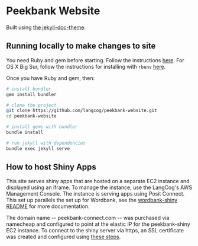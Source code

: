 # Peekbank Website

Built using [the jekyll-doc-theme](https://aksakalli.github.io/jekyll-doc-theme/).

## Running locally to make changes to site

You need Ruby and gem before starting. Follow the instructions [here](https://jekyllrb.com/docs/installation/). For OS X Big Sur, follow the instructions for installing with `rbenv` [here](https://jekyllrb.com/docs/installation/macos/).

Once you have Ruby and gem, then:

```bash
# install bundler
gem install bundler

# clone the project
git clone https://github.com/langcog/peekbank-website.git
cd peekbank-website

# install gems with bundler
bundle install

# run jekyll with dependencies
bundle exec jekyll serve
```

## How to host Shiny Apps

This site serves shiny apps that are hosted on a separate EC2 instance and displayed using an iframe. To manage the instance, use the LangCog's AWS Management Console. The instance is serving apps using Posit Connect. This set up parallels the set up for Wordbank, see the [wordbank-shiny README](https://github.com/langcog/wordbank-shiny?tab=readme-ov-file) for more documentation.

The domain name -- peekbank-connect.com -- was purchased via namecheap and configured to point at the elastic IP for the peekbank-shiny EC2 instance. To connect to the shiny server via https, an SSL certificate was created and configured using [these steps](https://paper.dropbox.com/doc/shiny-ssl-setup--Cms3_JB6wUC_pIc0OBdgnUzaAg-Nnin7iBJip0yHQ8G31hCN).

